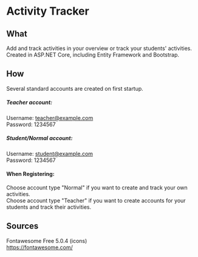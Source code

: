 # Activity Tracker
## What
Add and track activities in your overview or track your students' activities.<br /> 
Created in ASP.NET Core, including Entity Framework and Bootstrap.

## How
Several standard accounts are created on first startup.<br>

##### Teacher account:
Username: teacher@example.com<br>
Password: 1234567

##### Student/Normal account:
Username: student@example.com<br>
Password: 1234567

#### When Registering:
Choose account type "Normal" if you want to create and track your own activities.<br>
Choose account type "Teacher" if you want to create accounts for your students and track their activities.

## Sources
Fontawesome Free 5.0.4 (icons)<br />
https://fontawesome.com/

